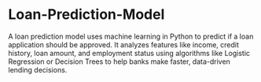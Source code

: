 # Loan-Prediction-Model
A loan prediction model uses machine learning in Python to predict if a loan application should be approved. It analyzes features like income, credit history, loan amount, and employment status using algorithms like Logistic Regression or Decision Trees to help banks make faster, data-driven lending decisions.
